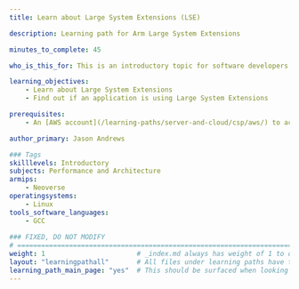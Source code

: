 ```yaml
---
title: Learn about Large System Extensions (LSE)

description: Learning path for Arm Large System Extensions

minutes_to_complete: 45

who_is_this_for: This is an introductory topic for software developers to want to learn about Large System Extensions and use them in an application.

learning_objectives:
    - Learn about Large System Extensions
    - Find out if an application is using Large System Extensions

prerequisites:
    - An [AWS account](/learning-paths/server-and-cloud/csp/aws/) to access different AWS Graviton instance types. Other Arm Linux machines can be substituted as needed.

author_primary: Jason Andrews

### Tags
skilllevels: Introductory
subjects: Performance and Architecture
armips:
    - Neoverse 
operatingsystems:
    - Linux 
tools_software_languages:
    - GCC
    
### FIXED, DO NOT MODIFY
# ================================================================================
weight: 1                       # _index.md always has weight of 1 to order correctly
layout: "learningpathall"       # All files under learning paths have this same wrapper
learning_path_main_page: "yes"  # This should be surfaced when looking for related content. Only set for _index.md of learning path content.
---
```

